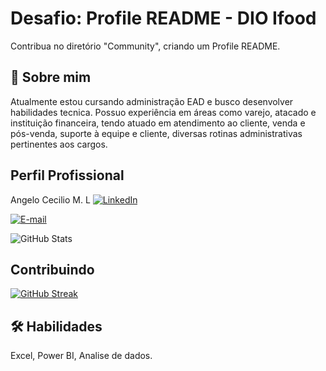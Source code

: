 # Desafio: Profile README - DIO Ifood

Contribua no diretório "Community", criando um Profile README.




## 🚀 Sobre mim
Atualmente estou cursando administração EAD e busco desenvolver habilidades tecnica. Possuo experiência em áreas como varejo, atacado e instituição financeira, tendo atuado em atendimento ao cliente, venda e pós-venda, suporte à equipe e cliente, diversas rotinas administrativas pertinentes aos cargos.

## Perfil Profissional
Angelo Cecilio M. L
[![LinkedIn](https://img.shields.io/badge/LinkedIn-000?style=for-the-badge&logo=linkedin&logoColor=0E76A8)](https://www.linkedin.com/in/angelocecilio/)

[![E-mail](https://img.shields.io/badge/-Email-000?style=for-the-badge&logo=microsoft-outlook&logoColor=007BFF)](mailto:angelocecilio@hotmail.com)

![GitHub Stats](https://github-readme-stats.vercel.app/api?username=Angelo-Cecilio&theme=transparent&bg_color=000&border_color=30A3DC&show_icons=true&icon_color=30A3DC&title_color=E94D5F&text_color=FFF)




## Contribuindo

[![GitHub Streak](https://streak-stats.demolab.com/?user=Angelo-Cecilio&theme=bear&background=000&border=30A3DC&dates=FFF)](https://git.io/streak-stats)
## 🛠 Habilidades
Excel, Power BI, Analise de dados.
